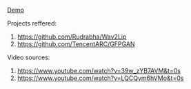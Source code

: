 [Demo](https://www.youtube.com/watch?v=jArkTgAMA4g)

Projects reffered:
1. https://github.com/Rudrabha/Wav2Lip
2. https://github.com/TencentARC/GFPGAN

Video sources:  
1. https://www.youtube.com/watch?v=39w_zYB7AVM&t=0s
2. https://www.youtube.com/watch?v=LQCQym6hVMo&t=0s
